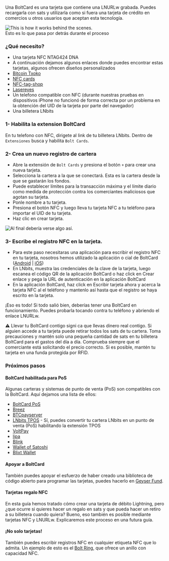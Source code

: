 Una BoltCard es una tarjeta que contiene una LNURLw grabada. Puedes recargarla con
sats y utilizarla como si fuera una tarjeta de crédito en comercios u otros usuarios que
aceptan esta tecnología.

![This is how it works behind the scenes. ](https://boltcard.org/img/Boltcard-flow.jpg)  
Esto es lo que pasa por detrás durante el proceso

### ¿Qué necesito?
- Una tarjeta NFC NTAG424 DNA
- A continuación dejamos algunos enlaces donde puedes encontrar estas tarjetas,
algunos ofrecen diseños personalizados
- [Bitcoin Txoko](https://shop.bitcointxoko.com/)
- [NFC cards](https://nfc.cards/en/white-cards/46-nfc-card-ntag424-dna.html)
- [NFC-tag-shop](https://www.nfc-tag-shop.de/en/NFC-Card-PVC-85-6-x-54-mm-NTAG-424-DNA-416-Byte-white/69079)
- [Lasereyes](https://lasereyes.cards/buy-now/)
- Un telefono compatible con NFC (durante nuestras pruebas en dispositivos iPhone no
funcionó de forma correcta por un problema en la obtención del UID de la tarjeta por
parte del navegador)
- Una billetera LNbits

### 1- Habilita la extension BoltCard
En tu telefono con NFC, dirigete al link de tu billetera LNbits. Dentro de `Extensiones` busca y habilita `Bolt Cards`.

### 2- Crea un nuevo registro de cartera
- Abre la extensión de `Bolt Cards` y presiona el botón `+` para crear una nueva tarjeta.
- Selecciona la cartera a la que se conectará. Esta es la cartera desde la que se gastarán
los fondos.
- Puede establecer límites para la transacción máxima y el límite diario como medida de
protección contra los comerciantes maliciosos que agotan su tarjeta.
- Ponle nombre a tu tarjeta.
- Presiona el botón NFC y luego lleva tu tarjeta NFC a tu teléfono para importar el UID de
tu tarjeta.
- Haz clic en crear tarjeta.

![Al final debería verse algo así.](https://raw.githubusercontent.com/bitcointxoko/guides/main/images/boltcard/boltcard-config.png)


### 3- Escribe el registro NFC en la tarjeta.
- Para este paso necesitaras una aplicación para escribir el registro NFC en tu tarjeta,
nosotros hemos utilizado la aplicación o cial de BoltCard ([Android](https://play.google.com/store/apps/details?id=com.lightningnfcapp) | [iOS](https://apps.apple.com/es/app/boltcard-nfc-programmer/id6450968873))
- En LNbits, muestra las credenciales de la clave de la tarjeta, luego escanea el código
QR de la aplicación BoltCard o haz click en Crear enlace y pega la URL de
autenticación en la aplicación BoltCard
- En la aplicación BoltCard, haz click en Escribir tarjeta ahora y acerca la tarjeta NFC al
el teléfono y mantenlo así hasta que el registro se haya escrito en la tarjeta.

¡Eso es todo! Si todo salió bien, deberías tener una BoltCard en funcionamiento. Puedes
probarla tocando contra tu teléfono y abriendo el enlace LNURLw.

⚠ Llevar tu BoltCard contigo signi ca que llevas dinero real contigo. Si alguien accede a
tu tarjeta puede retirar todos los sats de tu cartera. Toma precauciones y mantén solo
una pequeña cantidad de sats en tu billetera BoltCard para el gastos del día a día.
Comprueba siempre que el comerciante está solicitando el precio correcto. Si es posible,
mantén tu tarjeta en una funda protegida por RFID.

### Próximos pasos  
#### BoltCard habilitada para PoS
Algunas carteras y sistemas de punto de venta (PoS) son compatibles con la BoltCard.
Aquí dejamos una lista de ellos:
- [BoltCard PoS](https://github.com/boltcard/bolt-card-pos)
- [Breez](https://breez.technology/)
- [BTCpayserver](https://btcpayserver.org/)
- [LNbits TPOS](https://github.com/lnbits/tpos) - Sí, puedes convertir tu cartera LNbits en un punto de venta (PoS)
habilitando la extensión TPOS
- [VoltPay](https://voltpay.app/)
- [lipa](https://lipa.swiss/)
- [Blink](https://www.blink.sv/)
- [Wallet of Satoshi](https://www.walletofsatoshi.com/)
- [Blixt Wallet](https://blixtwallet.github.io/)
  
#### Apoyar a BoltCard
También puedes apoyar el esfuerzo de haber creado una biblioteca de código abierto
para programar las tarjetas, puedes hacerlo en [Geyser Fund](https://geyser.fund/project/boltcard).

#### Tarjetas regalo NFC
En esta guía hemos tratado cómo crear una tarjeta de débito Lightning, pero ¿que ocurre
si quieres hacer un regalo en sats y que pueda hacer un retiro a su billetera cuando
quiera? Bueno, eso también es posible mediante tarjetas NFC y LNURLw. Explicaremos
este proceso en una futura guía.

#### ¡No solo tarjetas!
También puedes escribir registros NFC en cualquier etiqueta NFC que lo admita. Un
ejemplo de esto es el [Bolt Ring](https://bitcoin-ring.com/), que ofrece un anillo con capacidad NFC.

